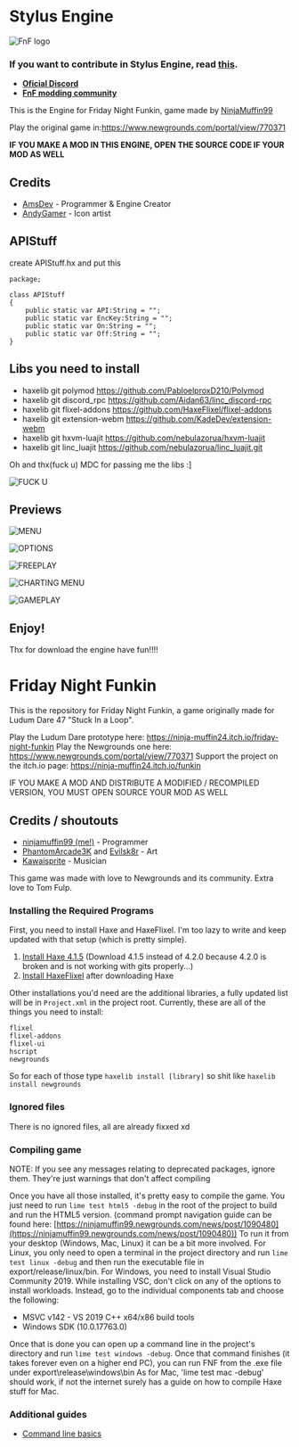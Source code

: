 # Stylus Engine

![FnF logo](art/thumbnailNewer.png)

### If you want to contribute in Stylus Engine, read [this](art/README.md).

- **[Oficial Discord](https://discord.gg/tdAy72Bu)**
- **[FnF modding community](https://discord.gg/Aw4dzGRC)**

This is the Engine for Friday Night Funkin, game made by  [NinjaMuffin99](https://twitter.com/ninja_muffin99) 

Play the original game in:https://www.newgrounds.com/portal/view/770371

**IF YOU MAKE A MOD IN THIS ENGINE, OPEN THE SOURCE CODE IF YOUR MOD AS WELL**

## Credits
- [AmsDev](https://twitter.com/AmsDev2) - Programmer & Engine Creator
- [AndyGamer](https://twitter.com/AndyGamer1116YT) - Icon artist

## APIStuff

create APIStuff.hx
and put this

`````
package;

class APIStuff
{
	public static var API:String = "";
	public static var EncKey:String = "";
	public static var On:String = "";
	public static var Off:String = "";
}
`````

## Libs you need to install

- haxelib git polymod https://github.com/PabloelproxD210/Polymod
- haxelib git discord_rpc https://github.com/Aidan63/linc_discord-rpc
- haxelib git flixel-addons https://github.com/HaxeFlixel/flixel-addons
- haxelib git extension-webm https://github.com/KadeDev/extension-webm
- haxelib git hxvm-luajit https://github.com/nebulazorua/hxvm-luajit
- haxelib git linc_luajit https://github.com/nebulazorua/linc_luajit.git

Oh and thx(fuck u) MDC for passing me the libs :]

![FUCK U](art/readme/fckUmdc.PNG)

## Previews

![MENU](art/readme/Menu.PNG)

![OPTIONS](art/readme/Options.PNG)

![FREEPLAY](art/readme/Freeplay.PNG)

![CHARTING MENU](art/readme/ChartingMenu.PNG)

![GAMEPLAY](art/readme/Gameplay.PNG)

## Enjoy!

Thx for download the engine have fun!!!!

# Friday Night Funkin

This is the repository for Friday Night Funkin, a game originally made for Ludum Dare 47 "Stuck In a Loop".

Play the Ludum Dare prototype here: https://ninja-muffin24.itch.io/friday-night-funkin
Play the Newgrounds one here: https://www.newgrounds.com/portal/view/770371
Support the project on the itch.io page: https://ninja-muffin24.itch.io/funkin

IF YOU MAKE A MOD AND DISTRIBUTE A MODIFIED / RECOMPILED VERSION, YOU MUST OPEN SOURCE YOUR MOD AS WELL

## Credits / shoutouts

- [ninjamuffin99 (me!)](https://twitter.com/ninja_muffin99) - Programmer
- [PhantomArcade3K](https://twitter.com/phantomarcade3k) and [Evilsk8r](https://twitter.com/evilsk8r) - Art
- [Kawaisprite](https://twitter.com/kawaisprite) - Musician

This game was made with love to Newgrounds and its community. Extra love to Tom Fulp.

### Installing the Required Programs

First, you need to install Haxe and HaxeFlixel. I'm too lazy to write and keep updated with that setup (which is pretty simple). 
1. [Install Haxe 4.1.5](https://haxe.org/download/version/4.1.5/) (Download 4.1.5 instead of 4.2.0 because 4.2.0 is broken and is not working with gits properly...)
2. [Install HaxeFlixel](https://haxeflixel.com/documentation/install-haxeflixel/) after downloading Haxe

Other installations you'd need are the additional libraries, a fully updated list will be in `Project.xml` in the project root. Currently, these are all of the things you need to install:
```
flixel
flixel-addons
flixel-ui
hscript
newgrounds
```
So for each of those type `haxelib install [library]` so shit like `haxelib install newgrounds`

### Ignored files

There is no ignored files, all are already fixxed xd

### Compiling game
NOTE: If you see any messages relating to deprecated packages, ignore them. They're just warnings that don't affect compiling

Once you have all those installed, it's pretty easy to compile the game. You just need to run `lime test html5 -debug` in the root of the project to build and run the HTML5 version. (command prompt navigation guide can be found here: [https://ninjamuffin99.newgrounds.com/news/post/1090480](https://ninjamuffin99.newgrounds.com/news/post/1090480))
To run it from your desktop (Windows, Mac, Linux) it can be a bit more involved. For Linux, you only need to open a terminal in the project directory and run `lime test linux -debug` and then run the executable file in export/release/linux/bin. For Windows, you need to install Visual Studio Community 2019. While installing VSC, don't click on any of the options to install workloads. Instead, go to the individual components tab and choose the following:
* MSVC v142 - VS 2019 C++ x64/x86 build tools
* Windows SDK (10.0.17763.0)

Once that is done you can open up a command line in the project's directory and run `lime test windows -debug`. Once that command finishes (it takes forever even on a higher end PC), you can run FNF from the .exe file under export\release\windows\bin
As for Mac, 'lime test mac -debug' should work, if not the internet surely has a guide on how to compile Haxe stuff for Mac.

### Additional guides

- [Command line basics](https://ninjamuffin99.newgrounds.com/news/post/1090480)
